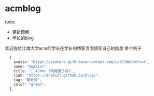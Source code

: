 # acmblog
todo:
- 更新题解
- 学长的blog

欢迎各位江南大学acm的学长在学长的博客页面填写自己的信息
举个例子

```ts
  {
    avatar: "https://avatars.githubusercontent.com/u/87300894?v=4",
    name: "Anak1st",
    title: "🎈 ACMer (网瘾罢了😄)",
    link: "https://anak1st.github.io/blog/",
    tag: "夏老师",
    color: "green",
  },
```